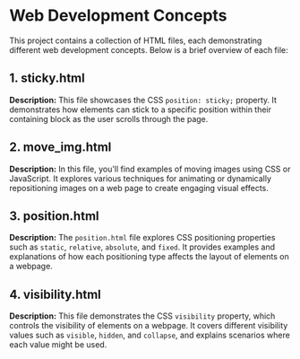 # Web Development Concepts

This project contains a collection of HTML files, each demonstrating different web development concepts. Below is a brief overview of each file:

## 1. sticky.html

**Description:** This file showcases the CSS `position: sticky;` property. It demonstrates how elements can stick to a specific position within their containing block as the user scrolls through the page.

## 2. move_img.html

**Description:** In this file, you'll find examples of moving images using CSS or JavaScript. It explores various techniques for animating or dynamically repositioning images on a web page to create engaging visual effects.

## 3. position.html

**Description:** The `position.html` file explores CSS positioning properties such as `static`, `relative`, `absolute`, and `fixed`. It provides examples and explanations of how each positioning type affects the layout of elements on a webpage.

## 4. visibility.html

**Description:** This file demonstrates the CSS `visibility` property, which controls the visibility of elements on a webpage. It covers different visibility values such as `visible`, `hidden`, and `collapse`, and explains scenarios where each value might be used.

